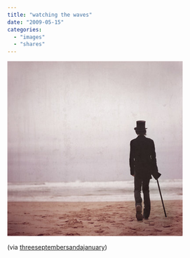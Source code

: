 ```yaml
---
title: "watching the waves"
date: "2009-05-15"
categories: 
  - "images"
  - "shares"
---
```


![](images/xaxbeihBUnin3sqgaTKxbUIjo1_400.jpg)

(via [threeseptembersandajanuary](http://threeseptembersandajanuary.tumblr.com/))
